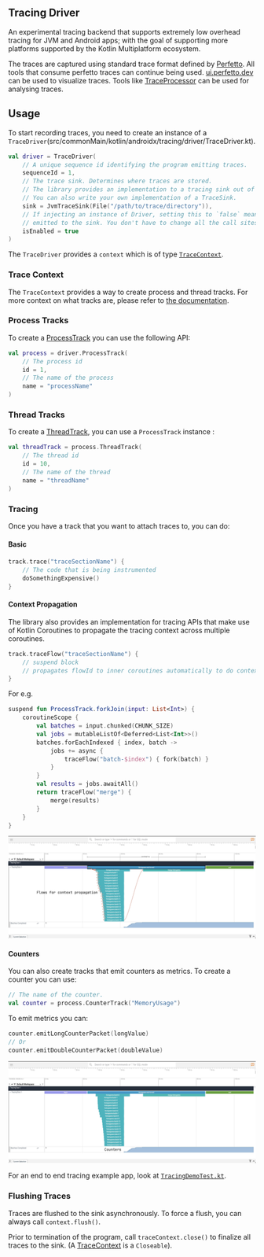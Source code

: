 ## Tracing Driver

An experimental tracing backend that supports extremely low overhead tracing for JVM and Android
apps; with the goal of supporting more platforms supported by the Kotlin Multiplatform ecosystem.

The traces are captured using standard trace format defined by
[Perfetto](https://perfetto.dev/docs/reference/trace-packet-proto). All tools that consume
perfetto traces can continue being used. [ui.perfetto.dev](https://ui.perfetto.dev) can be used
to visualize traces. Tools like
[TraceProcessor](https://perfetto.dev/docs/analysis/trace-processor-python) can be used for
analysing traces.

## Usage

To start recording traces, you need to create an instance of a
`TraceDriver`(src/commonMain/kotlin/androidx/tracing/driver/TraceDriver.kt).

```kotlin
val driver = TraceDriver(
    // A unique sequence id identifying the program emitting traces.
    sequenceId = 1,
    // The trace sink. Determines where traces are stored.
    // The library provides an implementation to a tracing sink out of the box.
    // You can also write your own implementation of a TraceSink.
    sink = JvmTraceSink(File("/path/to/trace/directory")),
    // If injecting an instance of Driver, setting this to `false` means that no traces will be
    // emitted to the sink. You don't have to change all the call sites where traces are captured.
    isEnabled = true
)
```

The `TraceDriver` provides a `context` which is of type
[`TraceContext`](src/commonMain/kotlin/androidx/tracing/driver/TraceContext.kt).

### Trace Context

The `TraceContext` provides a way to create process and thread tracks. For more context on what
tracks are, please refer
to [the documentation](https://perfetto.dev/docs/instrumentation/track-events#tracks).

### Process Tracks

To create a [ProcessTrack](src/commonMain/kotlin/androidx/tracing/driver/ProcessTrack.kt) you can
use the following API:

```kotlin
val process = driver.ProcessTrack(
    // The process id
    id = 1,
    // The name of the process
    name = "processName"
)
```

### Thread Tracks

To create a [ThreadTrack](src/commonMain/kotlin/androidx/tracing/driver/ThreadTrack.kt), you can
use a `ProcessTrack` instance :

```kotlin
val threadTrack = process.ThreadTrack(
    // The thread id
    id = 10,
    // The name of the thread
    name = "threadName"
)
```

### Tracing

Once you have a track that you want to attach traces to, you can do:

#### Basic

```kotlin
track.trace("traceSectionName") {
    // The code that is being instrumented
    doSomethingExpensive()
}
```

#### Context Propagation

The library also provides an implementation for tracing APIs that make use of Kotlin Coroutines
to propagate the tracing context across multiple coroutines.

```kotlin
track.traceFlow("traceSectionName") {
    // suspend block
    // propagates flowId to inner coroutines automatically to do context propagation.
}
```

For e.g.

```kotlin
suspend fun ProcessTrack.forkJoin(input: List<Int>) {
    coroutineScope {
        val batches = input.chunked(CHUNK_SIZE)
        val jobs = mutableListOf<Deferred<List<Int>>()
        batches.forEachIndexed { index, batch ->
            jobs += async {
                traceFlow("batch-$index") { fork(batch) }
            }
        }
        val results = jobs.awaitAll()
        return traceFlow("merge") {
            merge(results)
        }
    }
}
```

![Flows](images/flows.jpg "Context propagation with flows.")

#### Counters

You can also create tracks that emit counters as metrics. To create a counter you can use:

```kotlin
// The name of the counter.
val counter = process.CounterTrack("MemoryUsage")
```

To emit metrics you can:

```kotlin
counter.emitLongCounterPacket(longValue)
// Or
counter.emitDoubleCounterPacket(doubleValue)
```

![Counters](images/counters.jpg "Count based metrics")

For an end to end tracing example app, look at
[`TracingDemoTest.kt`](src/jvmTest/kotlin/androidx/tracing/driver/TracingDemoTest.kt).

### Flushing Traces

Traces are flushed to the sink asynchronously. To force a flush, you can always call `context.flush()`.

Prior to termination of the program, call `traceContext.close()` to finalize all traces to the sink.
(A [TraceContext](src/commonMain/kotlin/androidx/tracing/driver/TraceContext.kt) is a `Closeable`).
